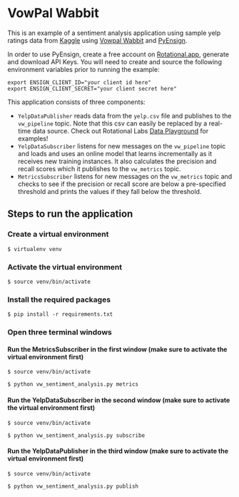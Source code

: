 # VowPal Wabbit

This is an example of a sentiment analysis application using sample yelp ratings data from [Kaggle](https://www.kaggle.com) using [Vowpal Wabbit](https://vowpalwabbit.org) and [PyEnsign](https://github.com/rotationalio/pyensign).

In order to use PyEnsign, create a free account on [Rotational.app](https://rotational.app/), generate and download API Keys.  You will need to create and source the following environment variables prior to running the example:

```
export ENSIGN_CLIENT_ID="your client id here"
export ENSIGN_CLIENT_SECRET="your client secret here"
```

This application consists of three components:
- `YelpDataPublisher` reads data from the `yelp.csv` file and publishes to the `vw_pipeline` topic.  Note that this csv can easily be replaced by a real-time data source.  Check out Rotational Labs [Data Playground](https://github.com/rotationalio/data-playground) for examples!
- `YelpDataSubscriber` listens for new messages on the `vw_pipeline` topic and loads and uses an online model that learns incrementally as it receives new training instances.  It also calculates the precision and recall scores which it publishes to the `vw_metrics` topic.
- `MetricsSubscriber` listens for new messages on the `vw_metrics` topic and checks to see if the precision or recall score are below a pre-specified threshold and prints the values if they fall below the threshold.

## Steps to run the application

### Create a virtual environment

```
$ virtualenv venv
```

### Activate the virtual environment

```
$ source venv/bin/activate
```

### Install the required packages

```
$ pip install -r requirements.txt
```

### Open three terminal windows

#### Run the MetricsSubscriber in the first window (make sure to activate the virtual environment first)
```
$ source venv/bin/activate
```

```
$ python vw_sentiment_analysis.py metrics
```

#### Run the YelpDataSubscriber in the second window (make sure to activate the virtual environment first)
```
$ source venv/bin/activate
```
```
$ python vw_sentiment_analysis.py subscribe
```

#### Run the YelpDataPublisher in the third window (make sure to activate the virtual environment first)
```
$ source venv/bin/activate
```
```
$ python vw_sentiment_analysis.py publish
```
